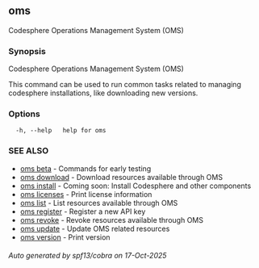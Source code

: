 ## oms

Codesphere Operations Management System (OMS)

### Synopsis

Codesphere Operations Management System (OMS)

This command can be used to run common tasks related to managing codesphere installations,
like downloading new versions.

### Options

```
  -h, --help   help for oms
```

### SEE ALSO

* [oms beta](oms_beta.md)	 - Commands for early testing
* [oms download](oms_download.md)	 - Download resources available through OMS
* [oms install](oms_install.md)	 - Coming soon: Install Codesphere and other components
* [oms licenses](oms_licenses.md)	 - Print license information
* [oms list](oms_list.md)	 - List resources available through OMS
* [oms register](oms_register.md)	 - Register a new API key
* [oms revoke](oms_revoke.md)	 - Revoke resources available through OMS
* [oms update](oms_update.md)	 - Update OMS related resources
* [oms version](oms_version.md)	 - Print version

###### Auto generated by spf13/cobra on 17-Oct-2025
